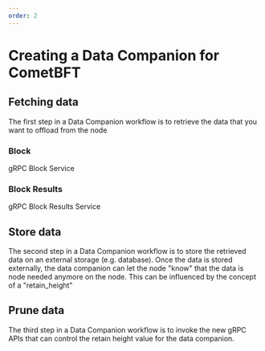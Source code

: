 ```yaml
---
order: 2
---
```


# Creating a Data Companion for CometBFT

## Fetching data

The first step in a Data Companion workflow is to retrieve the data that you want to offload from the node

### Block

gRPC Block Service

### Block Results

gRPC Block Results Service

## Store data

The second step in a Data Companion workflow is to store the retrieved data on an external storage (e.g. database). Once
the data is stored externally, the data companion can let the node "know" that the data is node needed anymore on the node.
This can be influenced by the concept of a "retain_height"

## Prune data

The third step in a Data Companion workflow is to invoke the new gRPC APIs that can control the retain height value for the
data companion.
